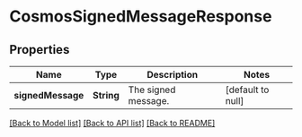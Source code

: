 # CosmosSignedMessageResponse
## Properties

| Name | Type | Description | Notes |
|------------ | ------------- | ------------- | -------------|
| **signedMessage** | **String** | The signed message. | [default to null] |

[[Back to Model list]](../README.md#documentation-for-models) [[Back to API list]](../README.md#documentation-for-api-endpoints) [[Back to README]](../README.md)

